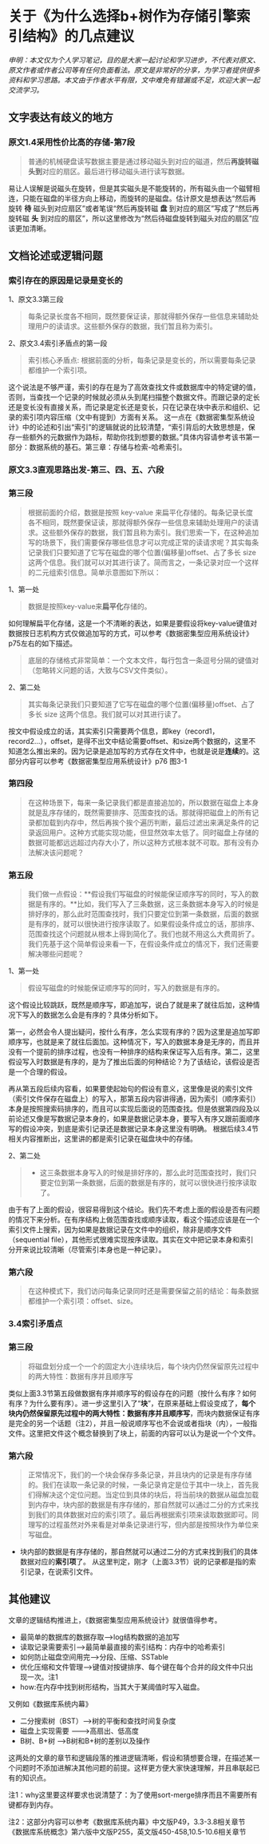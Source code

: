 # 关于《为什么选择b+树作为存储引擎索引结构》的几点建议 #
*申明：本文仅为个人学习笔记，目的是大家一起讨论和学习进步，不代表对原文、原文作者或作者公司等有任何负面看法。原文是非常好的分享，为学习者提供很多资料和学习思路。本文由于作者水平有限，文中难免有错漏或不足，欢迎大家一起交流学习。*

## 文字表达有歧义的地方 ##
### 原文1.4采用性价比高的存储-第7段 ###
> 普通的机械硬盘读写数据主要是通过移动磁头到对应的磁道，然后**再旋转磁头到**对应的扇区。最后进行移动磁头进行读写数据。

易让人误解是说磁头在旋转，但是其实磁头是不能旋转的，所有磁头由一个磁臂相连，只能在磁盘的半径方向上移动，而旋转的是磁盘。估计原文是想表达“然后再旋转 **待** 磁头到对应扇区”或者笔误“然后再旋转磁 **盘** 到对应的扇区”写成了“然后再旋转磁 **头** 到对应的扇区”，所以这里修改为“然后待磁盘旋转到磁头对应的扇区”应该更加清晰。
## 文档论述或逻辑问题 ##
### 索引存在的原因是记录是变长的 ###

1、原文3.3第三段
> 每条记录长度各不相同，既然要保证读，那就得额外保存一些信息来辅助处理用户的读请求。这些额外保存的数据，我们暂且称为索引。

2、原文3.4索引矛盾点的第一段
> 索引核心矛盾点: 根据前面的分析，每条记录是变长的，所以需要每条记录都维护一个索引项。

   这个说法是不够严谨，索引的存在是为了高效查找文件或数据库中的特定键的值，否则，当查找一个记录的时候就必须从头到尾扫描整个数据文件。而跟记录的定长还是变长没有直接关系，而记录是定长还是变长，只在记录在块中表示和组织、记录的索引项内容压缩（文中有提到）方面有关系。
   这一点在《数据密集型系统设计》中的论述和引出“索引”的逻辑就说的比较清楚，“索引背后的大致思想是，保存一些额外的元数据作为路标，帮助你找到想要的数据。”具体内容请参考该书第一部分：数据系统的基石。第三章：存储与检索-哈希索引。

### 原文3.3直观思路出发-第三、四、五、六段 ###

### 第三段 ###
> 根据前面的介绍，数据是按照 key-value 来扁平化存储的。每条记录长度各不相同，既然要保证读，那就得额外保存一些信息来辅助处理用户的读请求。这些额外保存的数据，我们暂且称为索引。我们思索一下，在这种追加写的场景下，我们需要保存哪些信息才可以完成正常的读请求呢？其实每条记录我们只要知道了它写在磁盘的哪个位置(偏移量)offset、占了多长 size 这两个信息。我们就可以对其进行读了。简而言之，一条记录对应一个这样的二元组索引信息。简单示意图如下所以：

1、第一处 
> 数据是按照key-value来**扁平化**存储的。

如何理解扁平化存储，这是一个不清晰的表达，如果是要假设将key-value键值对数据按日志机构方式仅做追加写的方式，可以参考《数据密集型应用系统设计》p75左右的如下描述。
> 底层的存储格式非常简单：一个文本文件，每行包含一条逗号分隔的键值对（忽略转义问题的话，大致与CSV文件类似）。


2、第二处
> 其实每条记录我们只要知道了它写在磁盘的哪个位置(偏移量)offset、占了多长 size 这两个信息。我们就可以对其进行读了。
 
按文中假设成立的话，其实索引只需要两个信息，即key（record1，record2...），offset，是得不出文中结论需要offset、和size两个数据的，这里不知道怎么推出来的。因为记录是追加写的方式存在文件中，也就是说是**连续**的。这部分内容可以参考《数据密集型应用系统设计》p76
图3-1


### 第四段 ###

> 在这种场景下，每来一条记录我们都是直接追加的，所以数据在磁盘上本身就是乱序存储的，既然需要排序、范围查找的话。那就得把磁盘上的所有记录都加载到内存中，然后再挨个挨个遍历判断，最后过滤出来满足条件的记录返回用户。这种方式能实现功能，但显然效率太低了。同时磁盘上存储的数据可能都远远超过内存大小了，所以这种方式根本就不可取。那有没有办法解决该问题呢？

### 第五段 ###

> 我们做一点假设：**假设我们写磁盘的时候能保证顺序写的同时，写入的数据是有序的。**比如，我们写入了三条数据，这三条数据本身写入的时候是排好序的，那么此时范围查找时，我们只要定位到第一条数据，后面的数据是有序的，就可以很快进行按序读取了。如果假设条件成立的话，那排序、范围查找这个问题就从根本上得到简化了。我们也就不用这么大费周折了。我们先基于这个简单假设来看一下，在假设条件成立的情况下，我们还需要解决哪些问题呢？


1、第一处
>  假设写磁盘的时候能保证顺序写的同时，写入的数据是有序的。

这个假设比较跳跃，既然是顺序写，即追加写，说白了就是来了就往后加，这种情况下写入的数据怎么会是有序的？具体分析如下。

第一，必然会令人提出疑问，按什么有序，怎么实现有序的？因为这里是追加写即顺序写，也就是来了就往后面加。这种情况下，写入的数据本身是无序的，而且并没有一个提前的排序过程，也没有一种排序的结构来保证写入后有序。第二，这里假设写入时数据是有序的，是为了推出后面的何种结论？为了该结论，该假设是否是一个合理的假设。

   再从第五段后续内容看，如果要使起始句的假设有意义，这里像是说的索引文件（索引文件保存在磁盘上）的写入，那第五段内容讲得通，因为索引（顺序索引）本身是按照搜索码排序的，而且可以实现后面说的范围查找。但是依据第四段及以前论述又像是写数据记录本身的，如果是数据记录本身，要写入有序又跟前面顺序写的假设冲突，到底是索引记录还是数据记录本身这里没有明确。
   根据后续3.4节相关内容推断出，这里讲的都是索引记录在磁盘块中的存储。

2、第二处
> - 这三条数据本身写入的时候是排好序的，那么此时范围查找时，我们只要定位到第一条数据，后面的数据是有序的，就可以很快进行按序读取了。

由于有了上面的假设，很容易得到这个结论。我们先不考虑上面的假设是否有问题的情况下来分析。在有序结构上做范围查找或顺序读取，看这个描述应该是在一个索引文件上搜索，因为如果是数据记录在文件中的组织，除非是顺序文件（sequential file），其他形式很难实现按序读取。其实在文中把记录本身和索引分开来说比较清晰（尽管索引本身也是一种记录）。


### 第六段 ###

> 在这种模式下，我们访问每条记录同时还是需要保留之前的结论：每条数据都维护一个索引项：offset、size。
 

### 3.4索引矛盾点 ###
### 第三段 ###
> 将磁盘划分成一个一个的固定大小连续块后，每个块内仍然保留原先过程中的两大特性：数据有序并且顺序写
 
类似上面3.3节第五段做数据有序并顺序写的假设存在的问题（按什么有序？如何有序？为什么要有序）。进一步这里引入了“**块**”，在原来基础上假设变成了，**每个块内仍然保留原先过程中的两大特性：数据有序并且顺序写**，而块内数据保证有序是完全的另一个话题（注2），并且一般说顺序写也不会说或者指块（内），一般指文件。这里把文件这个概念替换到了块上，前面的内容可以认为是说一个个文件。

### 第六段 ###

> 正常情况下，我们的一个块会保存多条记录，并且块内的记录是有序存储的。我们在读取一条记录的时候，一条记录肯定是位于其中一块上，首先我们得解决这个定位问题。当定位到具体的块后，将当前块的数据从磁盘加载到内存中，块内部的数据是有序存储的，那自然就可以通过二分的方式来找到我们的具体数据对应的索引项了。最后再根据索引项来读取数据即可。同理写的过程虽然对外来看是对单条记录进行写，但内部是按照块作为单位来写磁盘。

- 块内部的数据是有序存储的，那自然就可以通过二分的方式来找到我们的具体数据对应的**索引项**了。
  从这里判定，刚才（上面3.3节）说的记录都是指的索引记录，在说索引文件。
## 其他建议 ##
文章的逻辑结构推进上，《数据密集型应用系统设计》就很值得参考。

- 最简单的数据库的数据存取——>log结构数据的追加写
- 读取记录需要索引——>最简单最直接的索引结构：内存中的哈希索引
- 如何防止磁盘空间用完——>分段、压缩、SSTable
- 优化压缩和文件管理——>键值对按键排序、每个键在每个合并的段文件中只出现一次。注1
- how:在内存中找到树形结构，当其大于某阈值时写入磁盘。

又例如《数据库系统内幕》

- 二分搜索树（BST）——>树的平衡和查找时间复杂度
- 磁盘上实现需要 ———>高扇出、低高度
- B树、B+树 ——>B树和B+树的差别以及操作

这两处的文章的章节和逻辑段落的推进逻辑清晰，假设和猜想要合理，在描述某一个问题时不添加进解决其他问题的前提。这样更方便大家快速理解，并且串联起已有的知识点。


注1：why这里要这样要求也说清楚了：为了使用sort-merge排序而且不需要所有键都存到内存。

注2：这部分内容可以参考《数据库系统内幕》中文版P49，3.3-3.8相关章节
《数据库系统概念》第六版中文版P255，英文版450-458,10.5-10.6相关章节
